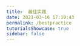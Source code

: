 ```yaml
---
title:  最佳实践
date: 2021-03-16 17:19:43
permalink: /bestpractice
tutorialsShowcase: true
sidebar: false
---
```


